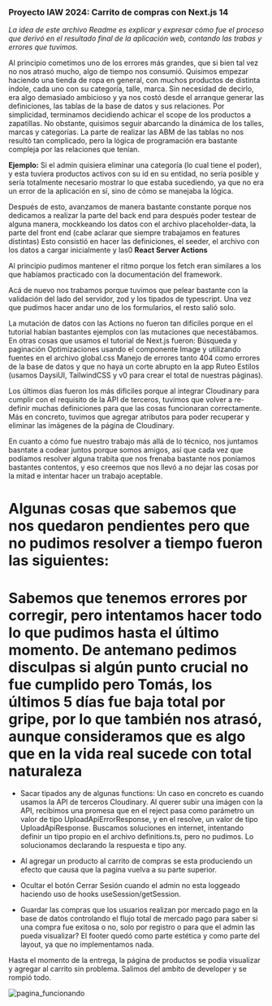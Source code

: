 

### Proyecto IAW 2024: Carrito de compras con Next.js 14

*La idea de este archivo Readme es explicar y expresar cómo fue el proceso que derivó en el resultado final de la aplicación web, contando las trabas y errores que tuvimos.*

Al principio cometimos uno de los errores más grandes, que si bien tal vez no nos atrasó mucho, algo de tiempo nos consumió. Quisimos empezar haciendo una tienda de ropa en general, con muchos productos de distinta índole, cada uno con su categoría, talle, marca. 
Sin necesidad de decirlo, era algo demasiado ambicioso y ya nos costó desde el arranque generar las definiciones, las tablas de la base de datos y sus relaciones.
Por simplicidad, terminamos decidiendo achicar el scope de los productos a zapatillas.
No obstante, quisimos seguir abarcando la dinámica de los talles, marcas y categorías. La parte de realizar las ABM de las tablas no nos resultó tan complicado, pero la lógica de programación era bastante compleja por las relaciones que tenían.

**Ejemplo:** Si el admin quisiera eliminar una categoría (lo cual tiene el poder), y esta tuviera productos activos con su id en su entidad, no sería posible y sería totalmente necesario mostrar lo que estaba sucediendo, ya que no era un error de la aplicación en sí, sino de cómo se manejaba la lógica.

Después de esto, avanzamos de manera bastante constante porque nos dedicamos a realizar la parte del back end para después poder testear de alguna manera, mockkeando los datos con el archivo placeholder-data, la parte del front end (cabe aclarar que siempre trabajamos en features distintas)
Esto consistió en hacer las definiciones, el seeder, el archivo con los datos a cargar inicialmente y las0 **React Server Actions**

Al principio pudimos mantener el ritmo porque los fetch eran similares a los que habíamos practicado con la documentación del framework.

Acá de nuevo nos trabamos porque tuvimos que pelear bastante con la validación del lado del servidor, zod y los tipados de typescript. Una vez que pudimos hacer andar uno de los formularios, el resto salió solo.

La mutación de datos con las Actions no fueron tan difíciles porque en el tutorial habían bastantes ejemplos con las mutaciones que necestábamos. En otras cosas que usamos el tutorial de Next.js fueron:
Búsqueda y paginación
Optimizaciones usando el componente Image y utilizando fuentes en el archivo global.css
Manejo de errores tanto 404 como errores de la base de datos y que no haya un corte abrupto en la app
Ruteo
Estilos (usamos DaysiUI, TailwindCSS y v0 para crear el total de nuestras páginas).


Los últimos días fueron los más dificiles porque al integrar Cloudinary para cumplir con el requisito de la API de terceros, tuvimos que volver a re-definir muchas definiciones para que las cosas funcionaran correctamente. Más en concreto, tuvimos que agregar atributos para poder recuperar y eliminar las imágenes de la página de Cloudinary.

En cuanto a cómo fue nuestro trabajo más allá de lo técnico, nos juntamos basntate a codear juntos porque somos amigos, así que cada vez que podíamos resolver alguna trabita que nos frenaba bastante nos poníamos bastantes contentos, y eso creemos que nos llevó a no dejar las cosas por la mitad e intentar hacer un trabajo aceptable.

# Algunas cosas que sabemos que nos quedaron pendientes pero que no pudimos resolver a tiempo fueron las siguientes:

# Sabemos que tenemos errores por corregir, pero intentamos hacer todo lo que pudimos hasta el último momento. De antemano pedimos disculpas si algún punto crucial no fue cumplido pero Tomás, los últimos 5 días fue baja total por gripe, por lo que también nos atrasó, aunque consideramos que es algo que en la vida real sucede con total naturaleza
	
- Sacar tipados any de algunas functions:
Un caso en concreto es cuando usamos la API de terceros Cloudinary. Al querer subir una imágen con la API, recibimos una promesa que en el reject pasa como parámetro un valor de tipo UploadApiErrorResponse, y en el resolve, un valor de tipo UploadApiResponse. Buscamos soluciones en internet, intentando definir un tipo propio en el archivo definitions.ts, pero no pudimos. Lo solucionamos declarando la respuesta e tipo any.

- Al agregar un producto al carrito de compras se esta produciendo un efecto que causa que la pagina vuelva a su parte superior.
- Ocultar el botón Cerrar Sesión cuando el admin no esta loggeado haciendo uso de hooks useSession/getSession.
- Guardar las compras que los usuarios realizan por mercado pago en la base de datos controlando el flujo total de mercado pago para saber si una compra fue exitosa o no, solo por registro o para que el admin las pueda visualizar?
El footer quedó como parte estética y como parte del layout, ya que no implementamos nada.

Hasta el momento de la entrega, la página de productos se podía visualizar y agregar al carrito sin problema. Salimos del ambito de developer y se rompió todo.

![pagina_funcionando]([https://github.githubassets.com/images/modules/logos_page/GitHub-Mark.png](https://res.cloudinary.com/dch0yp6xx/image/upload/v1719214835/WhatsApp_Image_2024-06-23_at_23.40.45_ttykpx.jpg))

